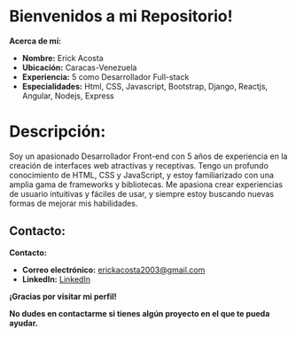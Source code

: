 # Bienvenidos a mi Repositorio!

**Acerca de mí:**

-   **Nombre:** Erick Acosta
-   **Ubicación:** Caracas-Venezuela
-   **Experiencia:** 5 como Desarrollador Full-stack
-   **Especialidades:** Html, CSS, Javascript, Bootstrap, Django, Reactjs, Angular, Nodejs, Express



# **Descripción:**



Soy un apasionado Desarrollador Front-end con 5 años de experiencia en la creación de interfaces web atractivas y receptivas. Tengo un profundo conocimiento de HTML, CSS y JavaScript, y estoy familiarizado con una amplia gama de frameworks y bibliotecas. Me apasiona crear experiencias de usuario intuitivas y fáciles de usar, y siempre estoy buscando nuevas formas de mejorar mis habilidades.

## **Contacto:**


**Contacto:**

-   **Correo electrónico:** erickacosta2003@gmail.com
-   **LinkedIn:** [LinkedIn](https://www.linkedin.com/authwall?trk=bf&trkInfo=AQFjUuv5vyyhbQAAAY2WLhkg4lshlXI9mHWWptkQTgGVmROXRD89xsCUXTwR4FJoDsiJj6iHB7vDH9qLQw1l7JlBQI-_Vc7kd5TssDqxKRpjp0cHVXUZ0-OrLyKBVF_0SMDMedo=&original_referer=&sessionRedirect=https://www.linkedin.com/in/erick-alexander-acosta-cavalieri-393986125/)


**¡Gracias por visitar mi perfil!**

**No dudes en contactarme si tienes algún proyecto en el que te pueda ayudar.**
